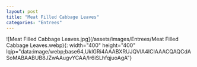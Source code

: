 ```yaml
---
layout: post
title: "Meat Filled Cabbage Leaves"
categories: "Entrees"
---
```

![Meat Filled Cabbage Leaves.jpg](/assets/images/Entrees/Meat Filled Cabbage Leaves.webp){: width="400" height="400" lqip="data:image/webp;base64,UklGRi4AAABXRUJQVlA4ICIAAACQAQCdASoMABAABUB8JZwAAugvYCAA/lr6iSLhfqjuoAgA"}

